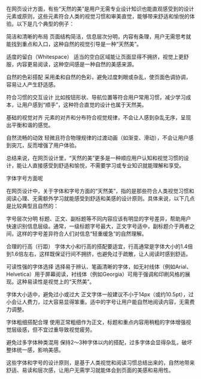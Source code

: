 在网页设计方面，有些“天然的美”是用户无需专业设计知识也能直观感受到的设计元素或原则，这些元素符合人类的视觉习惯和审美直觉，能够带来舒适和愉悦的体验。以下是几个典型的例子：

简洁和清晰的布局
页面结构简洁，信息层次分明，内容有条理，用户无需思考就能找到重点和入口，这种自然的视觉引导是一种“天然美”。

适度的留白（Whitespace）
适当的空白区域能让页面显得不拥挤，视觉上更舒服，内容更易阅读，这种空间感是一种自然的美感来源。

自然的色彩搭配
采用柔和自然的色彩，避免过度刺眼或杂乱，使页面色调协调，容易让人产生舒适感。

符合习惯的交互设计
比如按钮形状、导航位置等符合用户常用习惯，减少学习成本，让用户感到“顺手”，这种符合直觉的设计也属于天然美。

基础的视觉对齐
元素的对齐和分布符合视觉规律，不会让人感到杂乱无序，呈现出平衡和谐的感觉。

自然流畅的动效
轻微且符合物理规律的过渡动画（如渐变、滑动），不会让用户感到突兀，反而增强了用户体验。

总结来说，在网页设计里，“天然的美”更多是一种顺应用户认知和视觉习惯的设计，能让人直接感受到舒适和愉悦，不需要学习或专业知识就能理解和享受。


字体字号方面呢

在网页设计中，关于字体和字号方面的“天然美”，指的是那些符合人类视觉习惯和阅读心理、无需额外学习就能感受到舒适和美感的设计原则。具体来说，以下几点是比较典型且自然的：

字号层次分明
标题、正文、副标题等不同内容应该有明显的字号差异，帮助用户快速识别信息层级。通常，一级标题字号最大，正文字号适中，副标题介于两者之间，这样的字号差异符合人们对信息“轻重缓急”的自然理解。

合理的行高（行距）
字体大小和行高的搭配要适宜，行高通常是字体大小的1.4倍到1.6倍左右，这样既保证行间不拥挤，也避免过于疏散，让人阅读时感到舒适。

可读性强的字体选择
选择易于辨认、笔画清晰的字体，如无衬线体（例如Arial、Helvetica）用于屏幕阅读，衬线体（例如Georgia）可用于强调和印刷风格的展现。这种易读性是视觉上的“天然美”。

字体大小适中，避免过小或过大
正文字体一般建议不小于14px（或约10.5pt），过小会让人费力，过大容易显得笨重。适中的字号让用户能自然地阅读内容，无需费力调整。

字体粗细搭配合理
使用正常粗细作为正文，标题和重点内容用稍粗的字体增强视觉层级感，但不宜过重导致视觉疲劳。

避免过多字体种类混用
保持2～3种字体以内的搭配，过多字体会显得杂乱，破坏整体统一感，影响美感。

这些字体和字号的设计原则，是基于人类视觉和阅读习惯总结出来的，自然地带来舒适、易读和层次感，让用户无需学习就能体会到页面的美感和易用性。